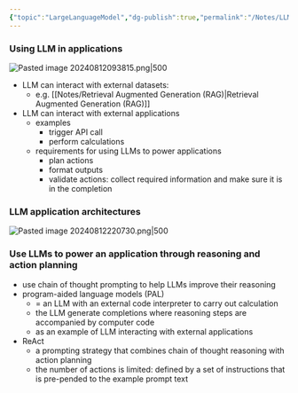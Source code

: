 ```yaml
---
{"topic":"LargeLanguageModel","dg-publish":true,"permalink":"/Notes/LLM-powered Application/","dgPassFrontmatter":true,"noteIcon":""}
---
```


### Using LLM in applications
![Pasted image 20240812093815.png|500](/img/user/assets/images/Pasted%20image%2020240812093815.png)
- LLM can interact with external datasets: 
	- e.g. [[Notes/Retrieval Augmented Generation (RAG)\|Retrieval Augmented Generation (RAG)]]
- LLM can interact with external applications
	- examples
		- trigger API call
		- perform calculations
	- requirements for using LLMs to power applications
		- plan actions
		- format outputs
		- validate actions: collect required information and make sure it is in the completion


### LLM application architectures
![Pasted image 20240812220730.png|500](/img/user/assets/images/Pasted%20image%2020240812220730.png)

### Use LLMs to power an application through reasoning and action planning
- use chain of thought prompting to help LLMs improve their reasoning
- program-aided language models (PAL)
	- = an LLM with an external code interpreter to carry out calculation
	- the LLM generate completions where reasoning steps are accompanied by computer code
	- as an example of LLM interacting with external applications
- ReAct
	- a prompting strategy that combines chain of thought reasoning with action planning
	- the number of actions is limited: defined by a set of instructions that is pre-pended to the example prompt text
